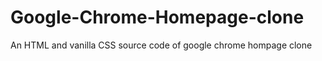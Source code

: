 # Google-Chrome-Homepage-clone
 An HTML and vanilla CSS  source code of google chrome hompage clone 
